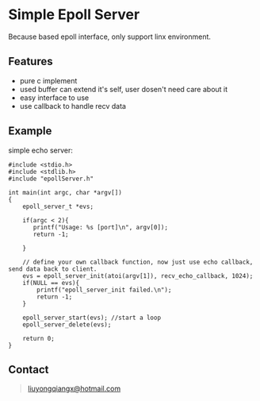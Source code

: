 # Simple Epoll Server
Because based epoll interface, only support linx environment.
## Features
- pure c implement
- used buffer can extend it's self, user dosen't need care about it
- easy interface to use
- use callback to handle recv data

## Example
simple echo server:
```
#include <stdio.h>
#include <stdlib.h>
#include "epollServer.h"

int main(int argc, char *argv[])
{
    epoll_server_t *evs;

    if(argc < 2){
       printf("Usage: %s [port]\n", argv[0]);
       return -1;
                                    
    }

    // define your own callback function, now just use echo callback, send data back to client. 
    evs = epoll_server_init(atoi(argv[1]), recv_echo_callback, 1024);
    if(NULL == evs){
        printf("epoll_server_init failed.\n");
        return -1;
    }

    epoll_server_start(evs); //start a loop
    epoll_server_delete(evs);

    return 0;
}

```

## Contact
> liuyongqiangx@hotmail.com
